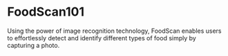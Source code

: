 # FoodScan101
Using the power of image recognition technology, FoodScan enables users to effortlessly detect and identify different types of food simply by capturing a photo.
